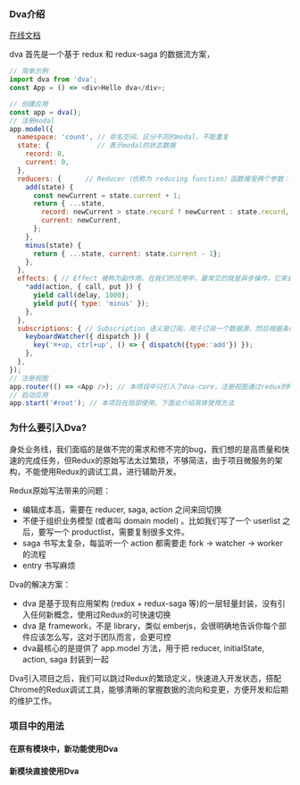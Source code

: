 ### Dva介绍  
[在线文档](https://dvajs.com/guide/introduce-class.html#react-%E6%B2%A1%E6%9C%89%E8%A7%A3%E5%86%B3%E7%9A%84%E9%97%AE%E9%A2%98)

dva 首先是一个基于 redux 和 redux-saga 的数据流方案，
``` javascript
// 简单示例
import dva from 'dva';
const App = () => <div>Hello dva</div>;

// 创建应用
const app = dva();
// 注册modal
app.model({
  namespace: 'count', // 命名空间，区分不同的modal，不能重复
  state: {            // 表示modal的状态数据
    record: 0,
    current: 0,
  },
  reducers: {      // Reducer（也称为 reducing function）函数接受两个参数：之前已经累积运算的结果和当前要被累积的值，返回的是一个新的累积结果。该函数把一个集合归并成一个单值
    add(state) {
      const newCurrent = state.current + 1;
      return { ...state,
        record: newCurrent > state.record ? newCurrent : state.record,
        current: newCurrent,
      };
    },
    minus(state) {
      return { ...state, current: state.current - 1};
    },
  },
  effects: { // Effect 被称为副作用，在我们的应用中，最常见的就是异步操作。它来自于函数编程的概念，之所以叫副作用是因为它使得我们的函数变得不纯，同样的输入不一定获得同样的输出。
    *add(action, { call, put }) {
      yield call(delay, 1000);
      yield put({ type: 'minus' });
    },
  },
  subscriptions: { // Subscription 语义是订阅，用于订阅一个数据源，然后根据条件 dispatch 需要的 action。数据源可以是当前的时间、服务器的 websocket 连接、keyboard 输入、geolocation 变化、history 路由变化等等。本项目中只引入了dva-core所以不支持。
    keyboardWatcher({ dispatch }) {
      key('⌘+up, ctrl+up', () => { dispatch({type:'add'}) });
    },
  },
});
// 注册视图
app.router(() => <App />); // 本项目中只引入了dva-core，注册视图通过redux的Provider实现，下面会介绍
// 启动应用
app.start('#root'); // 本项目在局部使用，下面会介绍具体使用方法

```

### 为什么要引入Dva?

身处业务线，我们面临的是做不完的需求和修不完的bug，我们想的是高质量和快速的完成任务，但Redux的原始写法太过繁琐，不够简洁，由于项目微服务的架构，不能使用Redux的调试工具，进行辅助开发。

Redux原始写法带来的问题：
+ 编辑成本高，需要在 reducer, saga, action 之间来回切换
+ 不便于组织业务模型 (或者叫 domain model) 。比如我们写了一个 userlist 之后，要写一个 productlist，需要复制很多文件。
+ saga 书写太复杂，每监听一个 action 都需要走 fork -> watcher -> worker 的流程
+ entry 书写麻烦

Dva的解决方案：
+ dva 是基于现有应用架构 (redux + redux-saga 等)的一层轻量封装，没有引入任何新概念，使用过Redux的可快速切换
+ dva 是 framework，不是 library，类似 emberjs，会很明确地告诉你每个部件应该怎么写，这对于团队而言，会更可控
+ dva最核心的是提供了 app.model 方法，用于把 reducer, initialState, action, saga 封装到一起

Dva引入项目之后，我们可以跳过Redux的繁琐定义，快速进入开发状态，搭配Chrome的Redux调试工具，能够清晰的掌握数据的流向和变更，方便开发和后期的维护工作。

### 项目中的用法

#### 在原有模块中，新功能使用Dva

#### 新模块直接使用Dva
